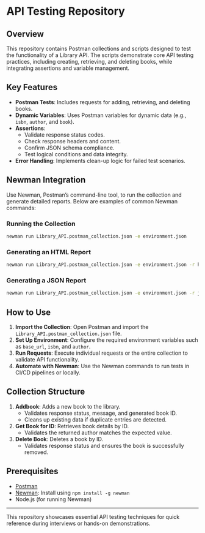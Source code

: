 # API Testing Repository

## Overview
This repository contains Postman collections and scripts designed to test the functionality of a Library API. The scripts demonstrate core API testing practices, including creating, retrieving, and deleting books, while integrating assertions and variable management.

## Key Features
- **Postman Tests**: Includes requests for adding, retrieving, and deleting books.
- **Dynamic Variables**: Uses Postman variables for dynamic data (e.g., `isbn`, `author`, and `book`).
- **Assertions**:
  - Validate response status codes.
  - Check response headers and content.
  - Confirm JSON schema compliance.
  - Test logical conditions and data integrity.
- **Error Handling**: Implements clean-up logic for failed test scenarios.

## Newman Integration
Use Newman, Postman’s command-line tool, to run the collection and generate detailed reports. Below are examples of common Newman commands:

### Running the Collection
```bash
newman run Library_API.postman_collection.json -e environment.json
```

### Generating an HTML Report
```bash
newman run Library_API.postman_collection.json -e environment.json -r html --reporter-html-export report.html
```

### Generating a JSON Report
```bash
newman run Library_API.postman_collection.json -e environment.json -r json --reporter-json-export report.json
```

## How to Use
1. **Import the Collection**: Open Postman and import the `Library_API.postman_collection.json` file.
2. **Set Up Environment**: Configure the required environment variables such as `base_url`, `isbn`, and `author`.
3. **Run Requests**: Execute individual requests or the entire collection to validate API functionality.
4. **Automate with Newman**: Use the Newman commands to run tests in CI/CD pipelines or locally.

## Collection Structure
1. **Addbook**: Adds a new book to the library.
   - Validates response status, message, and generated book ID.
   - Cleans up existing data if duplicate entries are detected.
2. **Get Book for ID**: Retrieves book details by ID.
   - Validates the returned author matches the expected value.
3. **Delete Book**: Deletes a book by ID.
   - Validates response status and ensures the book is successfully removed.

## Prerequisites
- [Postman](https://www.postman.com/downloads/)
- [Newman](https://www.npmjs.com/package/newman): Install using `npm install -g newman`
- Node.js (for running Newman)

---
This repository showcases essential API testing techniques for quick reference during interviews or hands-on demonstrations.
